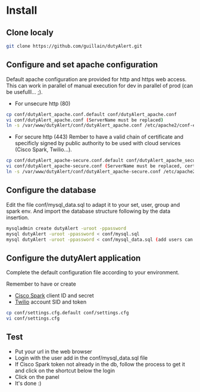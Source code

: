 # Install

## Clone localy
```bash
git clone https://github.com/guillain/dutyAlert.git
```

## Configure and set apache configuration
Default apache configuration are provided for http and https web access.
This can work in parallel of manual execution for dev in parallel of prod (can be usefulll... ;).


* For unsecure http (80)
```bash
cp conf/dutyAlert_apache.conf.default conf/dutyAlert_apache.conf
vi conf/dutyAlert_apache.conf (ServerName must be replaced)
ln -s /var/www/dutyAlert/conf/dutyAlert_apache.conf /etc/apache2/conf-enabled/dutyAlert_apache.conf
```

* For secure http (443)
Rember to have a valid chain of certificate and specificly signed by public authority to be used with cloud services (Cisco Spark, Twilio...).
```bash
cp conf/dutyAlert_apache-secure.conf.default conf/dutyAlert_apache_secure.conf
vi conf/dutyAlert_apache-secure.conf (ServerName must be replaced, certificate must be adapted)
ln -s /var/www/dutyAlert/conf/dutyAlert_apache-secure.conf /etc/apache2/conf-enabled/dutyAlert_apache-secure.conf
```

## Configure the database
Edit the file conf/mysql_data.sql to adapt it to your set, user, group and spark env.
And import the database structure following by the data insertion.
```bash
mysqladmin create dutyAlert -uroot -ppassword
mysql dutyAlert -uroot -ppassword < conf/mysql.sql
mysql dutyAlert -uroot -ppassword < conf/mysql_data.sql (add users can be useful...)
```

## Configure the dutyAlert application
Complete the default configuration file according to your environment.

Remember to have or create
* [Cisco Spark](http://developper.ciscospark.com) client ID and secret
* [Twilio](http://www.twilio.com) account SID and token
```bash
cp conf/settings.cfg.default conf/settings.cfg
vi conf/settings.cfg
```

## Test
* Put your url in the web browser
* Login with the user add in the conf/mysql_data.sql file
* If Cisco Spark token not already in the db, follow the process to get it and click on the shortcut below the login
* Click on the panel
* It's done :)

